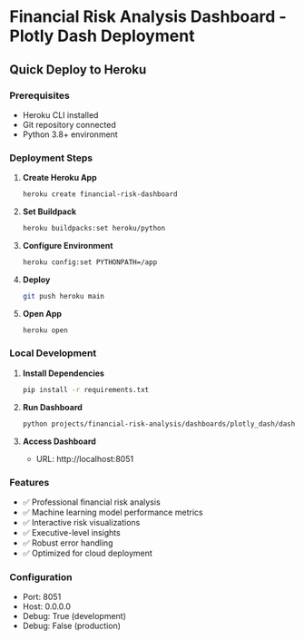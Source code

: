 # Financial Risk Analysis Dashboard - Plotly Dash Deployment

## Quick Deploy to Heroku

### Prerequisites
- Heroku CLI installed
- Git repository connected
- Python 3.8+ environment

### Deployment Steps

1. **Create Heroku App**
   ```bash
   heroku create financial-risk-dashboard
   ```

2. **Set Buildpack**
   ```bash
   heroku buildpacks:set heroku/python
   ```

3. **Configure Environment**
   ```bash
   heroku config:set PYTHONPATH=/app
   ```

4. **Deploy**
   ```bash
   git push heroku main
   ```

5. **Open App**
   ```bash
   heroku open
   ```

### Local Development

1. **Install Dependencies**
   ```bash
   pip install -r requirements.txt
   ```

2. **Run Dashboard**
   ```bash
   python projects/financial-risk-analysis/dashboards/plotly_dash/dashboard.py
   ```

3. **Access Dashboard**
   - URL: http://localhost:8051

### Features
- ✅ Professional financial risk analysis
- ✅ Machine learning model performance metrics
- ✅ Interactive risk visualizations
- ✅ Executive-level insights
- ✅ Robust error handling
- ✅ Optimized for cloud deployment

### Configuration
- Port: 8051
- Host: 0.0.0.0
- Debug: True (development)
- Debug: False (production)
